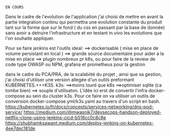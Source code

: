 



                                                                                          EN COURS



Dans le cadre de l'evolution de l'application j'ai choisi de mettre en avant la partie integration continu qui permettra une evolution constante du produit tant sur la forme que sur le fond ( du css en passant par la base de donnée) sans avoir a detruire l'infrastructure et en testant in vivo les evolutions que l'on souhaite appliquer.

Pour se faire jenkins est l'outils ideal:
==> dockerisable ( mise en place de volume persistant en local )
==> grande source documentaire pour aider a la mise en place
==> plugin nombreux pr k8s, ou pour faire de la review de code type OWASP ou NPM, grafana et prometheus pour la gestion

dans le cadre du PCA/PRA, de la scalabiité du projet , ainsi que sa gestion, j'ai choisi d'utiliser une version allegée d'un outils preformant KUBERNETES.++>K3S.
k3s:
==>moins lourd que k8s
==>optimiser sqlite (ca tombe bien)
==> souple d'utilisaton.
L'idée ici erst de convertir l'infra docker-compose au sein du cluster k3s.
Pour ce faire on va utiliser un outils de conversion docker-compose.yml/k3s.yaml au travers d'un script en bash.
https://kubernetes.io/fr/docs/concepts/services-networking/dns-pod-service/
https://medium.com/@mwasnik7/devsecops-handson-deployed-netflix-clone-using-jenkins-cicd-b516cc0c8c8e
https://shubhamksawant.medium.com/deploy-jenkins-on-kubernetes-4ee7dec181de
